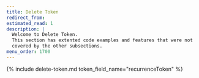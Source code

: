 ```yaml
---
title: Delete Token
redirect_from:
estimated_read: 1
description: |
  Welcome to Delete Token.
  This section has extented code examples and features that were not
  covered by the other subsections.
menu_order: 1700
---
```



{% include delete-token.md token_field_name="recurrenceToken" %}
